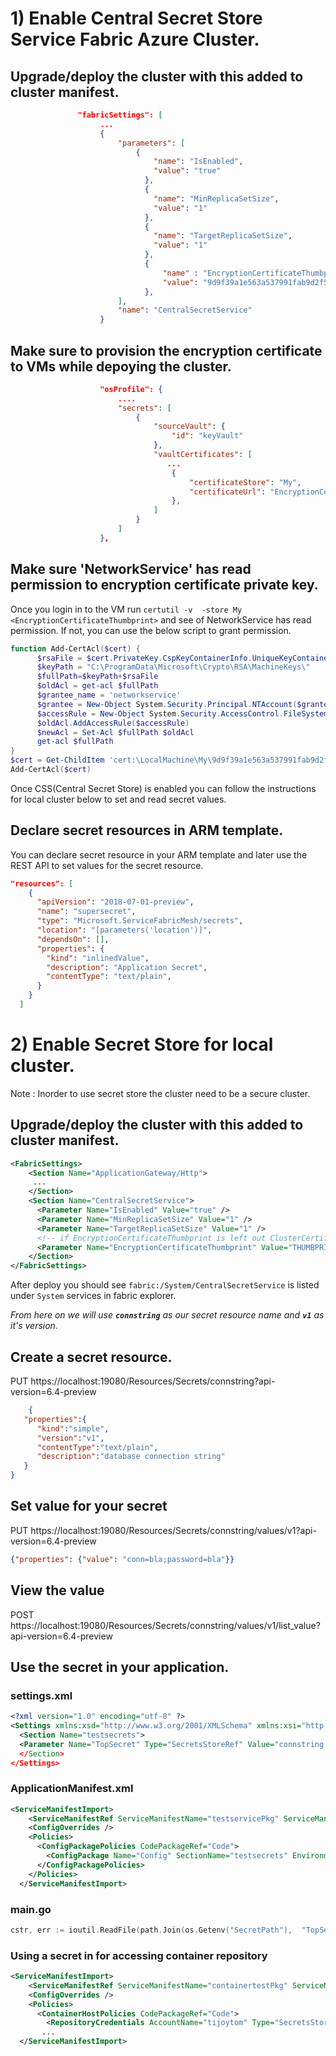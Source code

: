 
# 1) Enable Central Secret Store Service Fabric Azure Cluster.
## Upgrade/deploy the cluster with this added to cluster manifest.

```json
               "fabricSettings": [
                    ...
                    {
                        "parameters": [
                            {
                                "name": "IsEnabled",
                                "value": "true"
                              },
                              {
                                "name": "MinReplicaSetSize",
                                "value": "1"
                              },
                              {
                                "name": "TargetReplicaSetSize",
                                "value": "1"
                              },
                              {
                                  "name" : "EncryptionCertificateThumbprint",
                                  "value": "9d9f39a1e563a537991fab9d2f557f8e04495598"
                              },
                        ],
                        "name": "CentralSecretService"
                    }
```
## Make sure to provision the encryption certificate to VMs while depoying the cluster.
```json
                    "osProfile": {
                        ....
                        "secrets": [
                            {
                                "sourceVault": {
                                    "id": "keyVault"
                                },
                                "vaultCertificates": [
                                   ...
                                    {
                                        "certificateStore": "My",
                                        "certificateUrl": "EncryptionCertificateURL"
                                    },
                                ]
                            }
                        ]
                    },
```
## Make sure 'NetworkService' has read permission to encryption certificate private key.
  Once you login in to the VM run `certutil -v  -store My <EncryptionCertificateThumbprint>` and see of NetworkService has read permission. If not, you can use the below script to 
  grant permission. 
  ```powershell
function Add-CertAcl($cert) {
        $rsaFile = $cert.PrivateKey.CspKeyContainerInfo.UniqueKeyContainerName
        $keyPath = "C:\ProgramData\Microsoft\Crypto\RSA\MachineKeys\"
        $fullPath=$keyPath+$rsaFile
        $oldAcl = get-acl $fullPath
        $grantee_name = 'networkservice'
        $grantee = New-Object System.Security.Principal.NTAccount($grantee_name)
        $accessRule = New-Object System.Security.AccessControl.FileSystemAccessRule($grantee, 'Read', 'None', 'None', 'Allow')
        $oldAcl.AddAccessRule($accessRule)
        $newAcl = Set-Acl $fullPath $oldAcl
        get-acl $fullPath
}
$cert = Get-ChildItem 'cert:\LocalMachine\My\9d9f39a1e563a537991fab9d2f557f8e04495598'
Add-CertAcl($cert)
```
Once CSS(Central Secret Store) is enabled you can follow the instructions for local cluster below to set and read secret values.

## Declare secret resources in ARM template.
  You can declare secret resource in your ARM template and later use the REST API to set values for the secret resource. 
```json 
"resources": [
    {
      "apiVersion": "2018-07-01-preview",
      "name": "supersecret",
      "type": "Microsoft.ServiceFabricMesh/secrets",
      "location": "[parameters('location')]", 
      "dependsOn": [],
      "properties": {
        "kind": "inlinedValue",
        "description": "Application Secret",
        "contentType": "text/plain",
      }
    }
  ]
  ```
# 2) Enable Secret Store for local cluster.
Note : Inorder to use secret store the cluster need to be a secure cluster.
## Upgrade/deploy the cluster with this added to cluster manifest.
```xml
<FabricSettings>
    <Section Name="ApplicationGateway/Http">
     ...
    </Section>
    <Section Name="CentralSecretService">
      <Parameter Name="IsEnabled" Value="true" />
      <Parameter Name="MinReplicaSetSize" Value="1" />
      <Parameter Name="TargetReplicaSetSize" Value="1" />
      <!-- if EncryptionCertificateThumbprint is left out ClusterCertificate will be used and is not recommended.-->
      <Parameter Name="EncryptionCertificateThumbprint" Value="THUMBPRINT" />
    </Section>
</FabricSettings>
``` 
After deploy you should see `fabric:/System/CentralSecretService` is listed under `System` services in fabric explorer.  

*From here on we will use **`connstring`** as our secret resource name and **`v1`** as it's version.*
## Create a secret resource.
PUT https://localhost:19080/Resources/Secrets/connstring?api-version=6.4-preview
```json
    {  
   "properties":{  
      "kind":"simple",
      "version":"v1",
      "contentType":"text/plain",
      "description":"database connection string"
   }
}
```

## Set value for your secret
PUT https://localhost:19080/Resources/Secrets/connstring/values/v1?api-version=6.4-preview
```json
{"properties": {"value": "conn=bla;password=bla"}}
```

## View the value
POST https://localhost:19080/Resources/Secrets/connstring/values/v1/list_value?api-version=6.4-preview

## Use the secret in your application.
### settings.xml
```xml 
<?xml version="1.0" encoding="utf-8" ?>
<Settings xmlns:xsd="http://www.w3.org/2001/XMLSchema" xmlns:xsi="http://www.w3.org/2001/XMLSchema-instance" xmlns="http://schemas.microsoft.com/2011/01/fabric">
  <Section Name="testsecrets">
  <Parameter Name="TopSecret" Type="SecretsStoreRef" Value="connstring:v1"/
  </Section>
</Settings>
```
### ApplicationManifest.xml
```xml
<ServiceManifestImport>
    <ServiceManifestRef ServiceManifestName="testservicePkg" ServiceManifestVersion="1.0.0" />
    <ConfigOverrides />
    <Policies>
      <ConfigPackagePolicies CodePackageRef="Code">
        <ConfigPackage Name="Config" SectionName="testsecrets" EnvironmentVariableName="SecretPath" />
      </ConfigPackagePolicies>
    </Policies>
  </ServiceManifestImport>
```

### main.go
```go
cstr, err := ioutil.ReadFile(path.Join(os.Getenv("SecretPath"),  "TopSecret"))
```
### Using a secret in <ContainerHostPolicies> for accessing container repository

```xml
<ServiceManifestImport>
    <ServiceManifestRef ServiceManifestName="containertestPkg" ServiceManifestVersion="1.0.0" />
    <ConfigOverrides />
    <Policies>
      <ContainerHostPolicies CodePackageRef="Code">
        <RepositoryCredentials AccountName="tijoytom" Type="SecretsStoreRef" Password="connstring:v1"/>
       ...
  </ServiceManifestImport>
```
